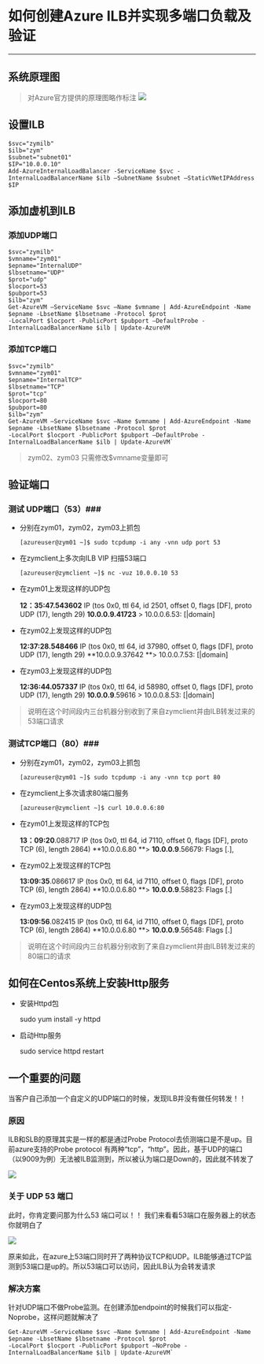 # 如何创建Azure ILB并实现多端口负载及验证 #

----------

## 系统原理图 ##
> 对Azure官方提供的原理图略作标注
![](http://i.imgur.com/OQRFpxE.png)

## 设置ILB ##
    $svc="zymilb"
	$ilb="zym"
	$subnet="subnet01"
	$IP="10.0.0.10"
	Add-AzureInternalLoadBalancer -ServiceName $svc -InternalLoadBalancerName $ilb –SubnetName $subnet –StaticVNetIPAddress $IP

## 添加虚机到ILB ##

### 添加UDP端口 ###
	$svc="zymilb"
	$vmname="zym01"
	$epname="InternalUDP"
	$lbsetname="UDP"
	$prot="udp"
	$locport=53
	$pubport=53
	$ilb="zym"
	Get-AzureVM –ServiceName $svc –Name $vmname | Add-AzureEndpoint -Name $epname -LbsetName $lbsetname -Protocol $prot
	-LocalPort $locport -PublicPort $pubport –DefaultProbe -InternalLoadBalancerName $ilb | Update-AzureVM

### 添加TCP端口 ###
	$svc="zymilb"
	$vmname="zym01"
	$epname="InternalTCP"
	$lbsetname="TCP"
	$prot="tcp"
	$locport=80
	$pubport=80
	$ilb="zym"
	Get-AzureVM –ServiceName $svc –Name $vmname | Add-AzureEndpoint -Name $epname -LbsetName $lbsetname -Protocol $prot
	-LocalPort $locport -PublicPort $pubport –DefaultProbe -InternalLoadBalancerName $ilb | Update-AzureVM`

> zym02、zym03 只需修改$vmname变量即可

## 验证端口 ##

### 测试 UDP端口（53）###
- 分别在zym01，zym02，zym03上抓包
	
	`[azureuser@zym01 ~]$ sudo tcpdump -i any -vnn udp port 53`

- 在zymclient上多次向ILB VIP 扫描53端口
	
	`[azureuser@zymclient ~]$ nc -vuz 10.0.0.10 53`

- 在zym01上发现这样的UDP包
	
	**12：35:47.543602** IP (tos 0x0, ttl 64, id 2501, offset 0, flags [DF], proto UDP (17), length 29) **10.0.0.9.41723** > 10.0.0.6.53: [|domain]

- 在zym02上发现这样的UDP包

	**12:37:28.548466** IP (tos 0x0, ttl 64, id 37980, offset 0, flags [DF], proto UDP (17), length 29) **10.0.0.9.37642 **> 10.0.0.7.53: [|domain]

- 在zym03上发现这样的UDP包
	
	**12:36:44.057337** IP (tos 0x0, ttl 64, id 58980, offset 0, flags [DF], proto UDP (17), length 29) **10.0.0.9**.59616 > 10.0.0.8.53: [|domain]

> 说明在这个时间段内三台机器分别收到了来自zymclient并由ILB转发过来的53端口请求

### 测试TCP端口（80）###
- 分别在zym01，zym02，zym03上抓包

	`[azureuser@zym01 ~]$ sudo tcpdump -i any -vnn tcp port 80`

- 在zymclient上多次请求80端口服务

	`[azureuser@zymclient ~]$ curl 10.0.0.6:80`

- 在zym01上发现这样的TCP包

	**13：09:20**.088717 IP (tos 0x0, ttl 64, id 7110, offset 0, flags [DF], proto TCP (6), length 2864) **10.0.0.6.80 **> **10.0.0.9**.56679: Flags [.],

- 在zym02上发现这样的TCP包
	
	**13:09:35**.086617 IP (tos 0x0, ttl 64, id 7110, offset 0, flags [DF], proto TCP (6), length 2864) **10.0.0.6.80 **> **10.0.0.9**.58823: Flags [.]

- 在zym03上发现这样的UDP包

	**13:09:56**.082415 IP (tos 0x0, ttl 64, id 7110, offset 0, flags [DF], proto TCP (6), length 2864) **10.0.0.6.80 **> **10.0.0.9**.56548: Flags [.]

> 说明在这个时间段内三台机器分别收到了来自zymclient并由ILB转发过来的80端口的请求

## 如何在Centos系统上安装Http服务 ##
- 安装Httpd包
	
	sudo yum install -y httpd

- 启动Http服务

	sudo service httpd restart

## 一个重要的问题 ##

当客户自己添加一个自定义的UDP端口的时候，发现ILB并没有做任何转发！！

### 原因 ###

ILB和SLB的原理其实是一样的都是通过Probe Protocol去侦测端口是不是up。目前azure支持的Probe protocol 有两种“tcp”，“http”。因此，基于UDP的端口（以9009为例）无法被ILB监测到，所以被认为端口是Down的，因此就不转发了

![](http://i.imgur.com/HG8Oipa.png)

### 关于 UDP 53 端口 ###

此时，你肯定要问那为什么53 端口可以！！ 我们来看看53端口在服务器上的状态你就明白了

![](http://i.imgur.com/SlevF3f.png)

原来如此，在azure上53端口同时开了两种协议TCP和UDP。ILB能够通过TCP监测到53端口是up的。所以53端口可以访问，因此ILB认为会转发请求

### 解决方案 ###

针对UDP端口不做Probe监测。在创建添加endpoint的时候我们可以指定-Noprobe，这样问题就解决了

	Get-AzureVM –ServiceName $svc –Name $vmname | Add-AzureEndpoint -Name $epname -LbsetName $lbsetname -Protocol $prot
	-LocalPort $locport -PublicPort $pubport –NoProbe -InternalLoadBalancerName $ilb | Update-AzureVM`